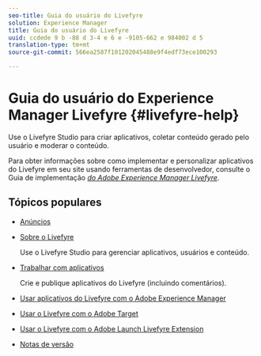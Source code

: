 ```yaml
---
seo-title: Guia do usuário do Livefyre
solution: Experience Manager
title: Guia do usuário do Livefyre
uuid: ccdede 9 b -88 d 3-4 e 6 e -9105-662 e 984002 d 5
translation-type: tm+mt
source-git-commit: 566ea2587f101202045488e9f4edf73ece100293

---
```



# Guia do usuário do Experience Manager Livefyre {#livefyre-help}

Use o Livefyre Studio para criar aplicativos, coletar conteúdo gerado pelo usuário e moderar o conteúdo.

Para obter informações sobre como implementar e personalizar aplicativos do Livefyre em seu site usando ferramentas de desenvolvedor, consulte o Guia de implementação [*do Adobe Experience Manager Livefyre*](/help/implementation/home.md).

## Tópicos populares

* [Anúncios](c-anouncements.md#c_anouncements)

* [Sobre o Livefyre](c-product.md#c_product)

   Use o Livefyre Studio para gerenciar aplicativos, usuários e conteúdo.

* [Trabalhar com aplicativos](c-about-apps/c-about-apps.md#c_about_apps)

   Crie e publique aplicativos do Livefyre (incluindo comentários).

* [Usar aplicativos do Livefyre com o Adobe Experience Manager](https://helpx.adobe.com/experience-manager/6-4/sites/administering/using/livefyre.html)


* [Usar o Livefyre com o Adobe Target](/help/using/c-library/livefyre-target.md)

* [Usar o Livefyre com o Adobe Launch Livefyre Extension](https://docs.adobelaunch.com/extension-reference/web/adobe-livefyre-extension)

* [Notas de versão](c-rn/c-rn.md#c_rn)

